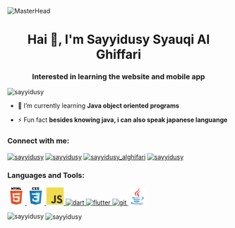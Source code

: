 ![MasterHead](https://kindyou.com/wp-content/uploads/2018/02/Beautiful-Gif-Pictures-of-Running-Cat-3.gif)
<h1 align="center">Hai 👋, I'm Sayyidusy Syauqi Al Ghiffari</h1><h3 align="center">Interested in learning the website and mobile app</h3><p align="left"> <img src="https://komarev.com/ghpvc/?username=sayyidusy&label=Profile%20views&color=0e75b6&style=flat" alt="sayyidusy" /> </p>


- 🌱  I’m currently learning **Java object oriented programs**

- ⚡ Fun fact **besides knowing java, i can also speak japanese languange**

<h3 align="left">Connect with me:</h3>
<p align="left">
<a href="https://linkedin.com/in/sayyidusy" target="blank"><img align="center" src="https://raw.githubusercontent.com/rahuldkjain/github-profile-readme-generator/master/src/images/icons/Social/linked-in-alt.svg" alt="sayyidusy" height="30" width="40" /></a>
<a href="https://fb.com/sayyidusy" target="blank"><img align="center" src="https://raw.githubusercontent.com/rahuldkjain/github-profile-readme-generator/master/src/images/icons/Social/facebook.svg" alt="sayyidusy" height="30" width="40" /></a>
<a href="https://instagram.com/sayyidusy_alghifari" target="blank"><img align="center" src="https://raw.githubusercontent.com/rahuldkjain/github-profile-readme-generator/master/src/images/icons/Social/instagram.svg" alt="sayyidusy_alghifari" height="30" width="40" /></a>
<a href="https://discord.gg/sayyidusy" target="blank"><img align="center" src="https://raw.githubusercontent.com/rahuldkjain/github-profile-readme-generator/master/src/images/icons/Social/discord.svg" alt="sayyidusy" height="30" width="40" /></a>
</p>


<h3 align="left">Languages and Tools:</h3>
<p align="left"> <a href="https://www.w3.org/html/" target="_blank" rel="noreferrer"> <img src="https://raw.githubusercontent.com/devicons/devicon/master/icons/html5/html5-original-wordmark.svg" alt="html5" width="40" height="40"/> </a><a href="https://www.w3schools.com/css/" target="_blank" rel="noreferrer"> <img src="https://raw.githubusercontent.com/devicons/devicon/master/icons/css3/css3-original-wordmark.svg" alt="css3" width="40" height="40"/> </a>  <a href="https://developer.mozilla.org/en-US/docs/Web/JavaScript" target="_blank" rel="noreferrer"> <img src="https://raw.githubusercontent.com/devicons/devicon/master/icons/javascript/javascript-original.svg" alt="javascript" width="40" height="40"/> </a> <a href="https://dart.dev" target="_blank" rel="noreferrer"> <img src="https://www.vectorlogo.zone/logos/dartlang/dartlang-icon.svg" alt="dart" width="40" height="40"/> </a> <a href="https://flutter.dev" target="_blank" rel="noreferrer"> <img src="https://www.vectorlogo.zone/logos/flutterio/flutterio-icon.svg" alt="flutter" width="40" height="40"/> </a><a href="https://git-scm.com/" target="_blank" rel="noreferrer"> <img src="https://www.vectorlogo.zone/logos/git-scm/git-scm-icon.svg" alt="git" width="40" height="40"/> </a> <a href="https://www.java.com" target="_blank" rel="noreferrer"> <img src="https://raw.githubusercontent.com/devicons/devicon/master/icons/java/java-original.svg" alt="java" width="40" height="40"/> </a> </p>

<p><img align="left" src="https://github-readme-stats.vercel.app/api/top-langs?username=sayyidusy&show_icons=true&locale=en&layout=compact" alt="sayyidusy" /></p><p>&nbsp;<img align="center" src="https://github-readme-stats.vercel.app/api?username=sayyidusy&show_icons=true&locale=en" alt="sayyidusy" /></p>



